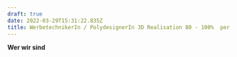 ```yaml
---
draft: true
date: 2022-03-29T15:31:22.835Z
title: WerbetechnikerIn / PolydesignerIn 3D Realisation 80 - 100%  per sofort
---
```

**Wer wir sind**